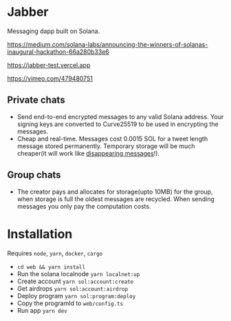 # Jabber

Messaging dapp built on Solana.

https://medium.com/solana-labs/announcing-the-winners-of-solanas-inaugural-hackathon-66a280b33e6

https://jabber-test.vercel.app

https://vimeo.com/479480751

## Private chats

- Send end-to-end encrypted messages to any valid Solana address. Your signing keys are converted to Curve25519 to be used in encrypting the messages.
- Cheap and real-time. Messages cost 0.0015 SOL for a tweet length message stored permanently. Temporary storage will be much cheaper(it will work like [disappearing messages](https://faq.whatsapp.com/general/chats/about-disappearing-messages/?lang=fb)!).

## Group chats

- The creator pays and allocates for storage(upto 10MB) for the group, when storage is full the oldest messages are recycled. When sending messages you only pay the computation costs.

# Installation

Requires `node`, `yarn`, `docker`, `cargo`

- `cd web && yarn install`
- Run the solana localnode `yarn localnet:up`
- Create account `yarn sol:account:create`
- Get airdrops `yarn sol:account:airdrop`
- Deploy program `yarn sol:program:deploy`
- Copy the programId to `web/config.ts`
- Run app `yarn dev`
